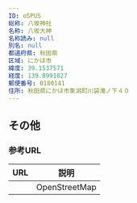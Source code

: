 ```yaml
---
ID: o5PUS
総称: 八坂神社
名称: 八坂大神
名称読み: null
別名: null
都道府県: 秋田県
区域: にかほ市
緯度: 39.1537571
経度: 139.8991827
郵便番号: 0180141
住所: 秋田県にかほ市象潟町川袋滝ノ下４０
---
```


## その他

### 参考URL

| URL | 説明          |
| --- | ------------- |
|     | OpenStreetMap |
